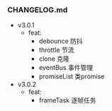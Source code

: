 ### CHANGELOG.md  

- v3.0.1  
  - feat:  
    - debounce 防抖  
    - throttle 节流  
    - clone 克隆  
    - eventBus 事件管理  
    - promiseList 类promise  
- v3.0.2
  - feat:
    - frameTask 逐帧任务  
